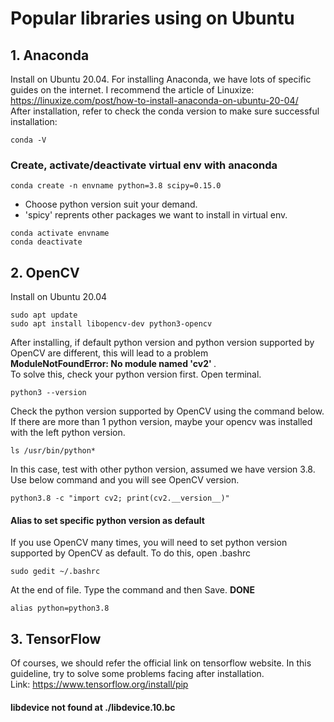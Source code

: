 # Popular libraries using on Ubuntu
## 1. Anaconda
Install on Ubuntu 20.04. For installing Anaconda, we have lots of specific guides on the internet. I recommend the article of Linuxize:   
https://linuxize.com/post/how-to-install-anaconda-on-ubuntu-20-04/   
After installation, refer to check the conda version to make sure successful installation:   
```
conda -V
```
### Create, activate/deactivate virtual env with anaconda
```
conda create -n envname python=3.8 scipy=0.15.0 
```
- Choose python version suit your demand.
- 'spicy' reprents other packages we want to install in virtual env.
```
conda activate envname
conda deactivate
```
 
## 2. OpenCV
Install on Ubuntu 20.04
```
sudo apt update
sudo apt install libopencv-dev python3-opencv
```
After installing, if default python version and python version supported by OpenCV are different, this will lead to a problem   
<strong>ModuleNotFoundError: No module named 'cv2' </strong>.  
To solve this, check your python version first. Open terminal.
```
python3 --version
```
Check the python version supported by OpenCV using the command below. If there are more than 1 python version, maybe your opencv was installed with the left python version.
```
ls /usr/bin/python*
```
In this case, test with other python version, assumed we have version 3.8. Use below command and you will see OpenCV version. 
```
python3.8 -c "import cv2; print(cv2.__version__)"
```
#### Alias to set specific python version as default
If you use OpenCV many times, you will need to set python version supported by OpenCV as default. To do this, open .bashrc
```
sudo gedit ~/.bashrc
```
At the end of file. Type the command and then Save. <strong>DONE</strong>
```
alias python=python3.8
```
## 3. TensorFlow
Of courses, we should refer the official link on tensorflow website. In this guideline, try to solve some problems facing after installation.   
Link: https://www.tensorflow.org/install/pip
#### libdevice not found at ./libdevice.10.bc
